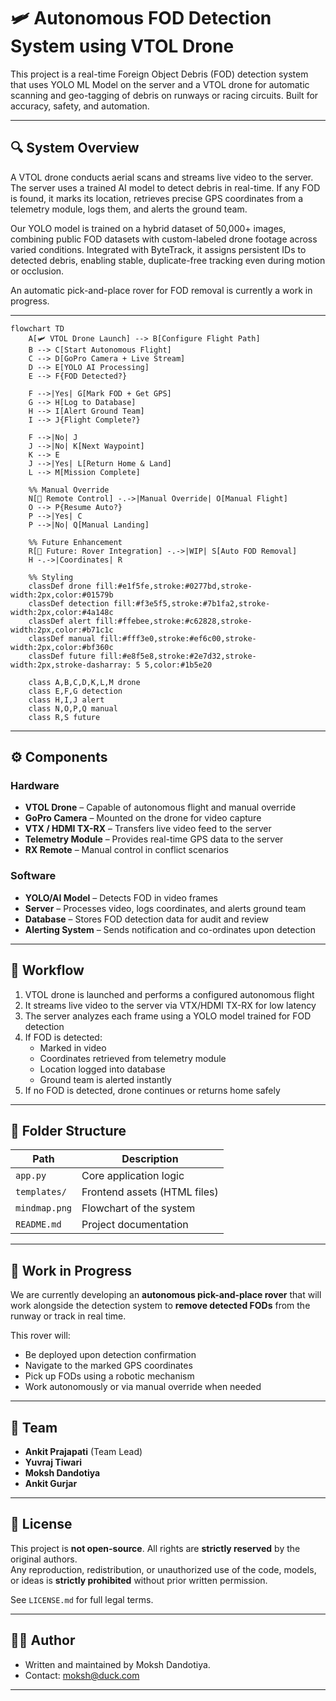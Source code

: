 # 🛩️ Autonomous FOD Detection System using VTOL Drone

This project is a real-time Foreign Object Debris (FOD) detection system that uses YOLO ML Model on the server and a VTOL drone for automatic scanning and geo-tagging of debris on runways or racing circuits. Built for accuracy, safety, and automation.

---

## 🔍 System Overview

A VTOL drone conducts aerial scans and streams live video to the server. The server uses a trained AI model to detect debris in real-time. If any FOD is found, it marks its location, retrieves precise GPS coordinates from a telemetry module, logs them, and alerts the ground team.

Our YOLO model is trained on a hybrid dataset of 50,000+ images, combining public FOD datasets with custom-labeled drone footage across varied conditions. Integrated with ByteTrack, it assigns persistent IDs to detected debris, enabling stable, duplicate-free tracking even during motion or occlusion.

An automatic pick-and-place rover for FOD removal is currently a work in progress.

---
```mermaid
flowchart TD
    A[🛩️ VTOL Drone Launch] --> B[Configure Flight Path]
    B --> C[Start Autonomous Flight]
    C --> D[GoPro Camera + Live Stream]
    D --> E[YOLO AI Processing]
    E --> F{FOD Detected?}
    
    F -->|Yes| G[Mark FOD + Get GPS]
    G --> H[Log to Database]
    H --> I[Alert Ground Team]
    I --> J{Flight Complete?}
    
    F -->|No| J
    J -->|No| K[Next Waypoint]
    K --> E
    J -->|Yes| L[Return Home & Land]
    L --> M[Mission Complete]
    
    %% Manual Override
    N[📡 Remote Control] -.->|Manual Override| O[Manual Flight]
    O --> P{Resume Auto?}
    P -->|Yes| C
    P -->|No| Q[Manual Landing]
    
    %% Future Enhancement
    R[🚧 Future: Rover Integration] -.->|WIP| S[Auto FOD Removal]
    H -.->|Coordinates| R
    
    %% Styling
    classDef drone fill:#e1f5fe,stroke:#0277bd,stroke-width:2px,color:#01579b
    classDef detection fill:#f3e5f5,stroke:#7b1fa2,stroke-width:2px,color:#4a148c
    classDef alert fill:#ffebee,stroke:#c62828,stroke-width:2px,color:#b71c1c
    classDef manual fill:#fff3e0,stroke:#ef6c00,stroke-width:2px,color:#bf360c
    classDef future fill:#e8f5e8,stroke:#2e7d32,stroke-width:2px,stroke-dasharray: 5 5,color:#1b5e20
    
    class A,B,C,D,K,L,M drone
    class E,F,G detection
    class H,I,J alert
    class N,O,P,Q manual
    class R,S future
```

---

## ⚙️ Components

### Hardware
- **VTOL Drone** – Capable of autonomous flight and manual override  
- **GoPro Camera** – Mounted on the drone for video capture  
- **VTX / HDMI TX-RX** – Transfers live video feed to the server  
- **Telemetry Module** – Provides real-time GPS data to the server  
- **RX Remote** – Manual control in conflict scenarios  

### Software
- **YOLO/AI Model** – Detects FOD in video frames  
- **Server** – Processes video, logs coordinates, and alerts ground team  
- **Database** – Stores FOD detection data for audit and review  
- **Alerting System** – Sends notification and co-ordinates upon detection  

---

## 🔁 Workflow

1. VTOL drone is launched and performs a configured autonomous flight
2. It streams live video to the server via VTX/HDMI TX-RX for low latency
3. The server analyzes each frame using a YOLO model trained for FOD detection
4. If FOD is detected:
   - Marked in video
   - Coordinates retrieved from telemetry module
   - Location logged into database
   - Ground team is alerted instantly
5. If no FOD is detected, drone continues or returns home safely

---

## 🧷 Folder Structure

| Path             | Description                         |
|------------------|-------------------------------------|
| `app.py`         | Core application logic              |
| `templates/`     | Frontend assets (HTML files)        |
| `mindmap.png`    | Flowchart of the system             |
| `README.md`      | Project documentation               |




---

## 🔧 Work in Progress

We are currently developing an **autonomous pick-and-place rover** that will work alongside the detection system to **remove detected FODs** from the runway or track in real time.

This rover will:
- Be deployed upon detection confirmation
- Navigate to the marked GPS coordinates
- Pick up FODs using a robotic mechanism
- Work autonomously or via manual override when needed

---

## 👥 Team

- **Ankit Prajapati** (Team Lead)
- **Yuvraj Tiwari** 
- **Moksh Dandotiya**  
- **Ankit Gurjar** 

---


## 📜 License

This project is **not open-source**. All rights are **strictly reserved** by the original authors.  
Any reproduction, redistribution, or unauthorized use of the code, models, or ideas is **strictly prohibited** without prior written permission.

See `LICENSE.md` for full legal terms.

---

## 👨‍💻 Author
- Written and maintained by Moksh Dandotiya.
- Contact: moksh@duck.com

---



